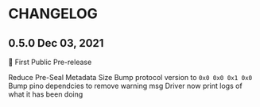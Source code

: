 # CHANGELOG

## 0.5.0 Dec 03, 2021
🎉 First Public Pre-release

Reduce Pre-Seal Metadata Size
Bump protocol version to `0x0 0x0 0x1 0x0`
Bump pino dependcies to remove warning msg
Driver now print logs of what it has been doing
